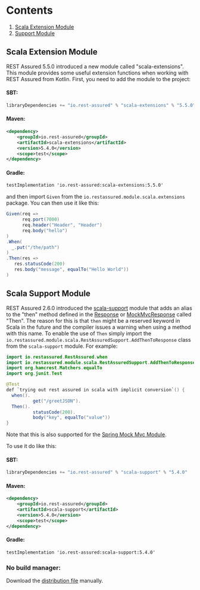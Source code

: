 # Contents

1. [Scala Extension Module](#scala-extension-module)
1. [Support Module](#scala-support-module)

## Scala Extension Module

REST Assured 5.5.0 introduced a new module called "scala-extensions". This module provides some useful extension functions when working with REST Assured from Kotlin. First, you need to add the module to the project:

#### SBT:
```scala
libraryDependencies += "io.rest-assured" % "scala-extensions" % "5.5.0"
```

#### Maven:
```xml
<dependency>
    <groupId>io.rest-assured</groupId>
    <artifactId>scala-extensions</artifactId>
    <version>5.4.0</version>
    <scope>test</scope>
</dependency>
```

#### Gradle:
```xml
testImplementation 'io.rest-assured:scala-extensions:5.5.0'
```

and then import `Given` from the `io.restassured.module.scala.extensions` package. You can then use it like this:

```scala
Given(req =>
      req.port(7000)
      req.header("Header", "Header")
      req.body("hello")
)
.When(
  _.put("/the/path")
)
.Then(res =>
   res.statusCode(200)
   res.body("message", equalTo("Hello World"))
) 
```

## Scala Support Module ##
REST Assured 2.6.0 introduced the [scala-support](http://dl.bintray.com/johanhaleby/generic/scala-support-5.4.0-dist.zip) module that adds an alias to the "then" method defined in the [Response](http://static.javadoc.io/io.rest-assured/rest-assured/5.4.0/io/restassured/response/Response.html) or [MockMvcResponse](http://static.javadoc.io/io.restassured/spring-mock-mvc/5.4.0/io/restassured/module/mockmvc/response/MockMvcResponse.html) called "Then". The reason for this is that `then` might be a reserved keyword in Scala in the future and the compiler issues a warning when using a method with this name. To enable the use of `Then` simply import the `io.restassured.module.scala.RestAssuredSupport.AddThenToResponse` class from the `scala-support` module. For example:

```java
import io.restassured.RestAssured.when
import io.restassured.module.scala.RestAssuredSupport.AddThenToResponse
import org.hamcrest.Matchers.equalTo
import org.junit.Test

@Test
def `trying out rest assured in scala with implicit conversion`() {
  when().
          get("/greetJSON").
  Then().
          statusCode(200).
          body("key", equalTo("value"))
}
```
Note that this is also supported for the [Spring Mock Mvc Module](#spring-mock-mvc-module).

To use it do like this:

#### SBT:
```scala
libraryDependencies += "io.rest-assured" % "scala-support" % "5.4.0"
```

#### Maven:
```xml
<dependency>
    <groupId>io.rest-assured</groupId>
    <artifactId>scala-support</artifactId>
    <version>5.4.0</version>
    <scope>test</scope>
</dependency>
```

#### Gradle:
```xml
testImplementation 'io.rest-assured:scala-support:5.4.0'
```

### No build manager:
Download the [distribution file](http://dl.bintray.com/johanhaleby/generic/scala-support-5.4.0-dist.zip) manually.
